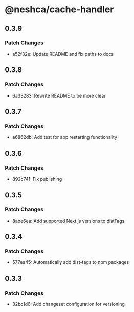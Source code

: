 # @neshca/cache-handler

## 0.3.9

### Patch Changes

-   a52f32e: Update README and fix paths to docs

## 0.3.8

### Patch Changes

-   6a33283: Rewrite README to be more clear

## 0.3.7

### Patch Changes

-   a6862db: Add test for app restarting functionality

## 0.3.6

### Patch Changes

-   892c741: Fix publishing

## 0.3.5

### Patch Changes

-   8abe6ea: Add supported Next.js versions to distTags

## 0.3.4

### Patch Changes

-   577ea45: Automatically add dist-tags to npm packages

## 0.3.3

### Patch Changes

-   32bc1d6: Add changeset configuration for versioning
